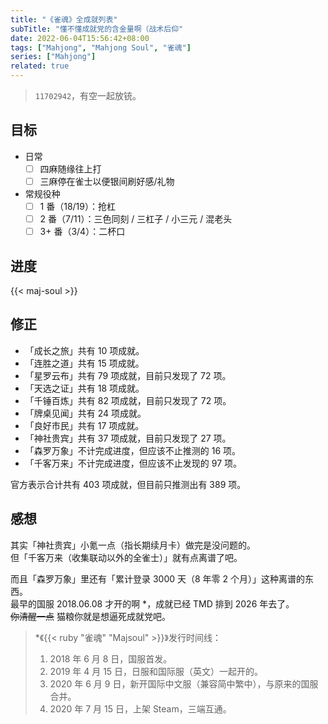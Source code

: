 ```yaml
---
title: "《雀魂》全成就列表"
subTitle: "懂不懂成就党的含金量啊（战术后仰"
date: 2022-06-04T15:56:42+08:00
tags: ["Mahjong", "Mahjong Soul", "雀魂"]
series: ["Mahjong"]
related: true
---
```


> `11702942`，有空一起放铳。

## 目标

- 日常
  - [ ] 四麻随缘往上打
  - [ ] 三麻停在雀士以便银间刷好感/礼物
- 常规役种
  - [ ] 1 番（18/19）：抢杠
  - [ ] 2 番（7/11）：三色同刻 / 三杠子 / 小三元 / 混老头
  - [ ] 3+ 番（3/4）：二杯口

## 进度

{{< maj-soul >}}

## 修正

- 「成长之旅」共有 10 项成就。
- 「连胜之道」共有 15 项成就。
- 「星罗云布」共有 79 项成就，目前只发现了 72 项。
- 「天选之证」共有 18 项成就。
- 「千锤百炼」共有 82 项成就，目前只发现了 72 项。
- 「牌桌见闻」共有 24 项成就。
- 「良好市民」共有 17 项成就。
- 「神社贵宾」共有 37 项成就，目前只发现了 27 项。
- 「森罗万象」不计完成进度，但应该不止推测的 16 项。
- 「千客万来」不计完成进度，但应该不止发现的 97 项。

官方表示合计共有 403 项成就，但目前只推测出有 389 项。

## 感想

其实「神社贵宾」小氪一点（指长期续月卡）做完是没问题的。\
但「千客万来（收集联动以外的全雀士）」就有点离谱了吧。

而且「森罗万象」里还有「累计登录 3000 天（8 年零 2 个月）」这种离谱的东西。\
最早的国服 2018.06.08 才开的啊 \*，成就已经 TMD 排到 2026 年去了。\
~~你清醒一点~~ 猫粮你就是想逼死成就党吧。

> \*《{{< ruby "雀魂" "Majsoul" >}}》发行时间线：
>
> 1. 2018 年 6 月 8 日，国服首发。
> 2. 2019 年 4 月 15 日，日服和国际服（英文）一起开的。
> 3. 2020 年 6 月 9 日，新开国际中文服（兼容简中繁中），与原来的国服合并。
> 4. 2020 年 7 月 15 日，上架 Steam，三端互通。
